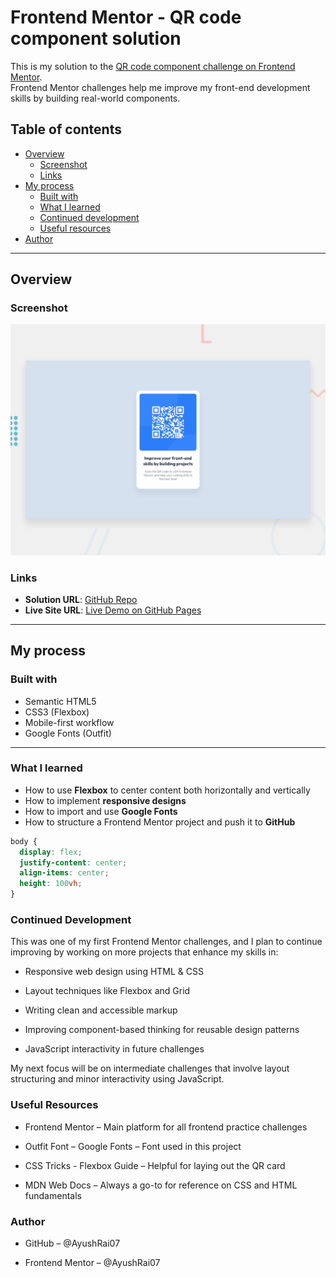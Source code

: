 # Frontend Mentor - QR code component solution

This is my solution to the [QR code component challenge on Frontend Mentor](https://www.frontendmentor.io/challenges/qr-code-component-iux_sIO_H).  
Frontend Mentor challenges help me improve my front-end development skills by building real-world components.

## Table of contents

- [Overview](#overview)
  - [Screenshot](#screenshot)
  - [Links](#links)
- [My process](#my-process)
  - [Built with](#built-with)
  - [What I learned](#what-i-learned)
  - [Continued development](#continued-development)
  - [Useful resources](#useful-resources)
- [Author](#author)

---

## Overview

### Screenshot

![Screenshot of the solution](./preview.jpg)

### Links

- **Solution URL**: [GitHub Repo](https://github.com/AyushRai07/qr-code-component.git)
- **Live Site URL**: [Live Demo on GitHub Pages](https://ayushrai07.github.io/qr-code-component/)

---

## My process

### Built with

- Semantic HTML5
- CSS3 (Flexbox)
- Mobile-first workflow
- Google Fonts (Outfit)

---

### What I learned

- How to use **Flexbox** to center content both horizontally and vertically
- How to implement **responsive designs**
- How to import and use **Google Fonts**
- How to structure a Frontend Mentor project and push it to **GitHub**

```css
body {
  display: flex;
  justify-content: center;
  align-items: center;
  height: 100vh;
}
```

### Continued Development

This was one of my first Frontend Mentor challenges, and I plan to continue improving by working on more projects that enhance my skills in:

- Responsive web design using HTML & CSS

- Layout techniques like Flexbox and Grid

- Writing clean and accessible markup

- Improving component-based thinking for reusable design patterns

- JavaScript interactivity in future challenges

My next focus will be on intermediate challenges that involve layout structuring and minor interactivity using JavaScript.

### Useful Resources

- Frontend Mentor – Main platform for all frontend practice challenges

- Outfit Font – Google Fonts – Font used in this project

- CSS Tricks - Flexbox Guide – Helpful for laying out the QR card

- MDN Web Docs – Always a go-to for reference on CSS and HTML fundamentals

### Author

- GitHub – @AyushRai07

- Frontend Mentor – @AyushRai07
